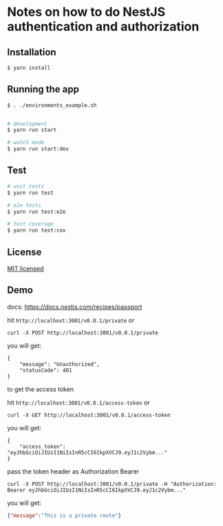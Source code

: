 # Notes on how to do NestJS authentication and authorization


## Installation

```bash
$ yarn install
```

## Running the app

```bash
$ . ./environments_example.sh 


# development
$ yarn run start

# watch mode
$ yarn run start:dev
```

## Test

```bash
# unit tests
$ yarn run test

# e2e tests
$ yarn run test:e2e

# test coverage
$ yarn run test:cov
```

## License

[MIT licensed](LICENSE)


## Demo

docs: https://docs.nestjs.com/recipes/passport

hit `http://localhost:3001/v0.0.1/private` or

`curl -X POST http://localhost:3001/v0.0.1/private`

you will get:

```
{
    "message": "Unauthorized",
    "statusCode": 401
}
```

to get the access token

hit `http://localhost:3001/v0.0.1/access-token` or

`curl -X GET http://localhost:3001/v0.0.1/access-token`

you will get:


```
{
    "access_token": "eyJhbGciOiJIUzI1NiIsInR5cCI6IkpXVCJ9.eyJ1c2Vybm..."
}
```

pass the token header as Authorization Bearer

```
curl -X POST http://localhost:3001/v0.0.1/private -H "Authorization: Bearer eyJhbGciOiJIUzI1NiIsInR5cCI6IkpXVCJ9.eyJ1c2Vybm..."
```

you will get:

```JSON
{"message":"This is a private route"}
```
